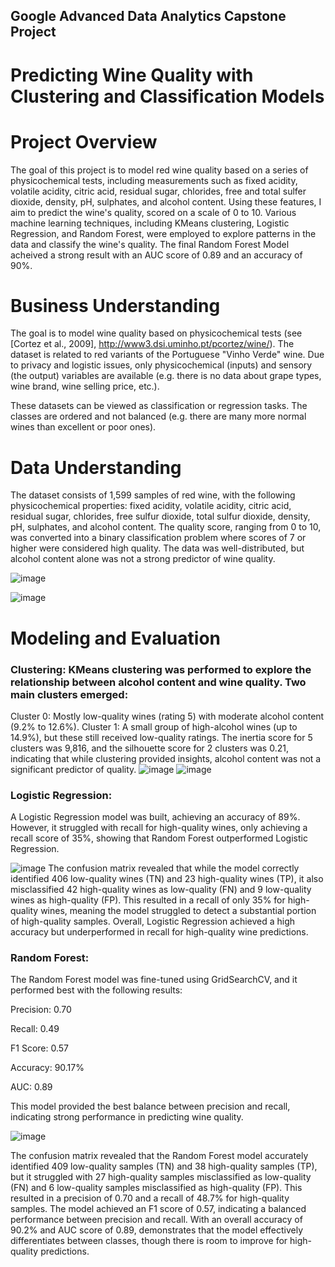## Google Advanced Data Analytics Capstone Project


# Predicting Wine Quality with Clustering and Classification Models

# Project Overview

The goal of this project is to model red wine quality based on a series of physicochemical tests, including measurements such as fixed acidity, volatile acidity, citric acid, residual sugar, chlorides, free and total sulfer dioxide, density, pH, sulphates, and alcohol content. Using these features, I aim to predict the wine's quality, scored on a scale of 0 to 10. Various machine learning techniques, including KMeans clustering, Logistic Regression, and Random Forest, were employed to explore patterns in the data and classify the wine's quality. The final Random Forest Model acheived a strong result with an AUC score of 0.89 and an accuracy of 90%.

# Business Understanding 

The goal is to model wine quality based on physicochemical tests (see [Cortez et al., 2009], http://www3.dsi.uminho.pt/pcortez/wine/).
The dataset is related to red variants of the Portuguese "Vinho Verde" wine. Due to privacy and logistic issues, only physicochemical (inputs) and sensory (the output) variables are available (e.g. there is no data about grape types, wine brand, wine selling price, etc.).

These datasets can be viewed as classification or regression tasks.  The classes are ordered and not balanced (e.g. there are many more normal wines than excellent or poor ones).

# Data Understanding 

The dataset consists of 1,599 samples of red wine, with the following physicochemical properties: fixed acidity, volatile acidity, citric acid, residual sugar, chlorides, free sulfur dioxide, total sulfur dioxide, density, pH, sulphates, and alcohol content. The quality score, ranging from 0 to 10, was converted into a binary classification problem where scores of 7 or higher were considered high quality. The data was well-distributed, but alcohol content alone was not a strong predictor of wine quality.

![image](https://github.com/user-attachments/assets/d56e644f-afe8-4dbe-b72e-514fc5ccbfb2)

![image](https://github.com/user-attachments/assets/3683d248-b79d-4cd1-8488-7d4f5da2b9e5)

# Modeling and Evaluation 

### Clustering: KMeans clustering was performed to explore the relationship between alcohol content and wine quality. Two main clusters emerged:

Cluster 0: Mostly low-quality wines (rating 5) with moderate alcohol content (9.2% to 12.6%).
Cluster 1: A small group of high-alcohol wines (up to 14.9%), but these still received low-quality ratings.
The inertia score for 5 clusters was 9,816, and the silhouette score for 2 clusters was 0.21, indicating that while clustering provided insights, alcohol content was not a significant predictor of quality.
![image](https://github.com/user-attachments/assets/bfd95aaf-0af0-48a7-886e-572ec8b287ca)
![image](https://github.com/user-attachments/assets/4dad0a2d-8376-4a54-9c24-2c74de8db529)


### Logistic Regression:

A Logistic Regression model was built, achieving an accuracy of 89%. However, it struggled with recall for high-quality wines, only achieving a recall score of 35%, showing that Random Forest outperformed Logistic Regression.

![image](https://github.com/user-attachments/assets/4ee3bfd3-a7f2-4660-9a03-31c17b7f14a3)
The confusion matrix revealed that while the model correctly identified 406 low-quality wines (TN) and 23 high-quality wines (TP), it also misclassified 42 high-quality wines as low-quality (FN) and 9 low-quality wines as high-quality (FP). This resulted in a recall of only 35% for high-quality wines, meaning the model struggled to detect a substantial portion of high-quality samples. Overall, Logistic Regression achieved a high accuracy but underperformed in recall for high-quality wine predictions.


### Random Forest: 
The Random Forest model was fine-tuned using GridSearchCV, and it performed best with the following results:

Precision: 0.70

Recall: 0.49

F1 Score: 0.57

Accuracy: 90.17%

AUC: 0.89

This model provided the best balance between precision and recall, indicating strong performance in predicting wine quality.

![image](https://github.com/user-attachments/assets/352824f4-2c87-4af1-ad39-55dadb2ca703)

The confusion matrix revealed that the Random Forest model accurately identified 409 low-quality samples (TN) and 38 high-quality samples (TP), but it struggled with 27 high-quality samples misclassified as low-quality (FN) and 6 low-quality samples misclassified as high-quality (FP). This resulted in a precision of 0.70 and a recall of 48.7% for high-quality samples. The model achieved an F1 score of 0.57, indicating a balanced performance between precision and recall. With an overall accuracy of 90.2% and AUC score of 0.89, demonstrates that the model effectively differentiates between classes, though there is room to improve for high-quality predictions.

